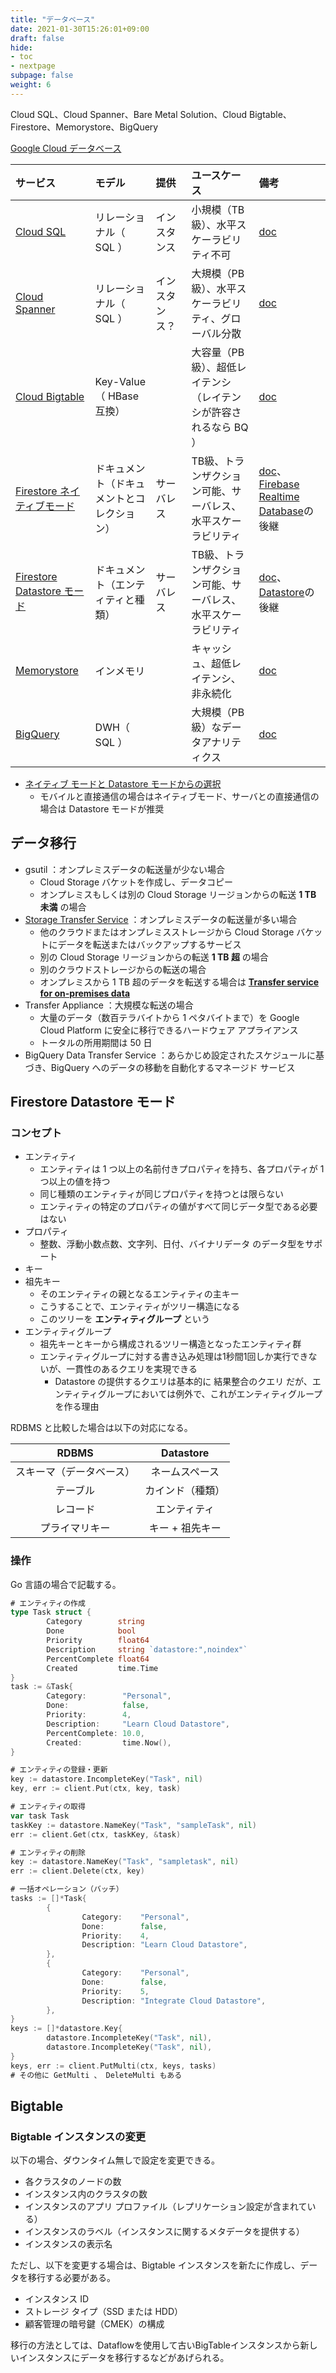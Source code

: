 ```yaml
---
title: "データベース"
date: 2021-01-30T15:26:01+09:00
draft: false
hide:
- toc
- nextpage
subpage: false
weight: 6
---
```


Cloud SQL、Cloud Spanner、Bare Metal Solution、Cloud Bigtable、Firestore、Memorystore、BigQuery

<!--more-->

[Google Cloud データベース](https://cloud.google.com/products/databases)

|サービス|モデル|提供|ユースケース|備考|
|:---|:---|:---|:---|:---|
|[Cloud SQL](./sql)|リレーショナル（ SQL ）|インスタンス|小規模（TB級）、水平スケーラビリティ不可|[doc](https://cloud.google.com/sql/docs)|
|[Cloud Spanner](./spanner)|リレーショナル（ SQL ）|インスタンス？|大規模（PB級）、水平スケーラビリティ、グローバル分散|[doc](https://cloud.google.com/spanner/docs)|
|[Cloud Bigtable](./bigtable)|Key-Value（ HBase 互換）||大容量（PB級）、超低レイテンシ（レイテンシが許容されるなら BQ ）|[doc](https://cloud.google.com/bigtable/docs)|
|[Firestore ネイティブモード](./firestore-native)|ドキュメント（ドキュメントとコレクション）|サーバレス|TB級、トランザクション可能、サーバレス、水平スケーラビリティ|[doc](https://cloud.google.com/firestore/docs)、[Firebase Realtime Database](https://firebase.google.com/products/realtime-database/)の後継|
|[Firestore Datastore モード](./firestore-datastore)|ドキュメント（エンティティと種類）|サーバレス|TB級、トランザクション可能、サーバレス、水平スケーラビリティ|[doc](https://cloud.google.com/firestore/docs/concepts)、[Datastore](https://cloud.google.com/datastore/docs?hl=ja)の後継|
|[Memorystore](./memorystore)|インメモリ||キャッシュ、超低レイテンシ、非永続化|[doc](https://cloud.google.com/memorystore/docs)|
|[BigQuery](./bigquery)|DWH（ SQL ）||大規模（PB級）なデータアナリティクス|[doc](https://cloud.google.com/bigquery/docs?hl=ja)|

- [ネイティブ モードと Datastore モードからの選択](https://cloud.google.com/firestore/docs/firestore-or-datastore?hl=ja#feature_comparison)
    - モバイルと直接通信の場合はネイティブモード、サーバとの直接通信の場合は Datastore モードが推奨

## データ移行

- gsutil ：オンプレミスデータの転送量が少ない場合
    - Cloud Storage バケットを作成し、データコピー
    - オンプレミスもしくは別の Cloud Storage リージョンからの転送 **1 TB 未満** の場合
- [Storage Transfer Service](https://cloud.google.com/storage-transfer/docs/overview?hl=ja) ：オンプレミスデータの転送量が多い場合
    - 他のクラウドまたはオンプレミスストレージから Cloud Storage バケットにデータを転送またはバックアップするサービス
    - 別の Cloud Storage リージョンからの転送 **1 TB 超** の場合
    - 別のクラウドストレージからの転送の場合
    - オンプレミスから 1 TB 超のデータを転送する場合は [**Transfer service for on-premises data**](https://cloud.google.com/storage-transfer/docs/on-prem-overview?hl=ja)
- Transfer Appliance ：大規模な転送の場合
    - 大量のデータ（数百テラバイトから 1 ペタバイトまで）を Google Cloud Platform に安全に移行できるハードウェア アプライアンス
    - トータルの所用期間は 50 日
- BigQuery Data Transfer Service ：あらかじめ設定されたスケジュールに基づき、BigQuery へのデータの移動を自動化するマネージド サービス

## Firestore Datastore モード

### コンセプト

- エンティティ
    - エンティティは 1 つ以上の名前付きプロパティを持ち、各プロパティが 1 つ以上の値を持つ
    - 同じ種類のエンティティが同じプロパティを持つとは限らない
    - エンティティの特定のプロパティの値がすべて同じデータ型である必要はない
- プロパティ
    - 整数、浮動小数点数、文字列、日付、バイナリデータ のデータ型をサポート
- キー
- 祖先キー
    - そのエンティティの親となるエンティティの主キー
    - こうすることで、エンティティがツリー構造になる
    - このツリーを **エンティティグループ** という
- エンティティグループ
    - 祖先キーとキーから構成されるツリー構造となったエンティティ群
    - エンティティグループに対する書き込み処理は1秒間1回しか実行できないが、一貫性のあるクエリを実現できる
        - Datastore の提供するクエリは基本的に 結果整合のクエリ だが、エンティティグループにおいては例外で、これがエンティティグループを作る理由

RDBMS と比較した場合は以下の対応になる。

|RDBMS|Datastore|
|:---:|:---:|
|スキーマ（データベース）|ネームスペース|
|テーブル|カインド（種類）|
|レコード|エンティティ|
|プライマリキー|キー + 祖先キー|

### 操作

Go 言語の場合で記載する。

```go
# エンティティの作成
type Task struct {
        Category        string
        Done            bool
        Priority        float64
        Description     string `datastore:",noindex"`
        PercentComplete float64
        Created         time.Time
}
task := &Task{
        Category:        "Personal",
        Done:            false,
        Priority:        4,
        Description:     "Learn Cloud Datastore",
        PercentComplete: 10.0,
        Created:         time.Now(),
}

# エンティティの登録・更新
key := datastore.IncompleteKey("Task", nil)
key, err := client.Put(ctx, key, task)

# エンティティの取得
var task Task
taskKey := datastore.NameKey("Task", "sampleTask", nil)
err := client.Get(ctx, taskKey, &task)

# エンティティの削除
key := datastore.NameKey("Task", "sampletask", nil)
err := client.Delete(ctx, key)

# 一括オペレーション（バッチ）
tasks := []*Task{
        {
                Category:    "Personal",
                Done:        false,
                Priority:    4,
                Description: "Learn Cloud Datastore",
        },
        {
                Category:    "Personal",
                Done:        false,
                Priority:    5,
                Description: "Integrate Cloud Datastore",
        },
}
keys := []*datastore.Key{
        datastore.IncompleteKey("Task", nil),
        datastore.IncompleteKey("Task", nil),
}
keys, err := client.PutMulti(ctx, keys, tasks)
# その他に GetMulti 、 DeleteMulti もある
```

## Bigtable

### Bigtable インスタンスの変更

以下の場合、ダウンタイム無しで設定を変更できる。

- 各クラスタのノードの数
- インスタンス内のクラスタの数
- インスタンスのアプリ プロファイル（レプリケーション設定が含まれている）
- インスタンスのラベル（インスタンスに関するメタデータを提供する）
- インスタンスの表示名

ただし、以下を変更する場合は、Bigtable インスタンスを新たに作成し、データを移行する必要がある。

- インスタンス ID
- ストレージ タイプ（SSD または HDD）
- 顧客管理の暗号鍵（CMEK）の構成

移行の方法としては、Dataflowを使用して古いBigTableインスタンスから新しいインスタンスにデータを移行するなどがあげられる。
